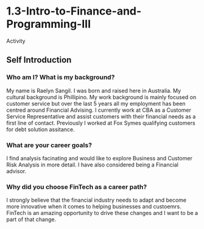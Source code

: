 # 1.3-Intro-to-Finance-and-Programming-III
Activity

## Self Introduction

### Who am I? What is my background?
My name is Raelyn Sangil. I was born and raised here in Australia. My cultural background is Phillipino. My work background is mainly focused on customer service but over the last 5 years all my employment has been centred around Financial Advising. I currently work at CBA as a Customer Service Representative and assist customers with their financial needs as a first line of contact. Previously I worked at Fox Symes qualifying customers for debt solution assitance.

### What are your career goals?
I find analysis facinating and would like to explore Business and Customer Risk Analysis in more detail. I have also considered being a Financial advisor.

### Why did you choose FinTech as a career path?
I strongly believe that the financial industry needs to adapt and become more innovative when it comes to helping businesses and custoemrs. FinTech is an amazing opportunity to drive these changes and I want to be a part of that change.